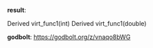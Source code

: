 **result**:
 
Derived virt_func1(int)
Derived virt_func1(double)
 
**godbolt**: https://godbolt.org/z/vnaqo8bWG